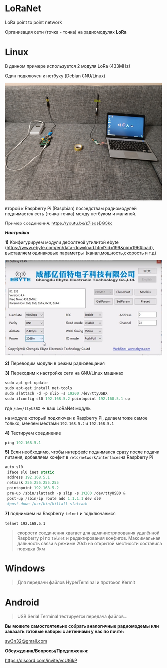 # LoRaNet
LoRa point to point network

Организация сети (точка - точка) на радиомодулях **LoRa**

# Linux

В данном примере используется 2 модуля LoRa (433MHz)

Один подключен к нетбуку (Debian GNU/Linux)

![image](https://raw.githubusercontent.com/sw3nlab/LoRaNet/main/img.jpg)


второй к Raspberry Pi (Raspbian)
посредствам радиомодулей поднимается сеть (точка-точка) между нетбуком и малиной.

Пример соединения:
https://youtu.be/z7isqsBQ3kc


***Настройка***

**1)** Конфигурируем модули дефолтной утилитой ebyte (https://www.ebyte.com/en/data-download.html?id=199&pid=196#load), выставляем одинаковые параметры, (канал,мощность,скорость и т.д)
 
 ![image](https://raw.githubusercontent.com/sw3nlab/LoRaNet/main/7675431560100293369-1.jpg)

**2)** Переводим модули в режим радиовещания 

**3)** Переходим к настройке сети на GNU/Linux машинах


```php
sudo apt-get update
sudo apt-get install net-tools
sudo slattach -d -p slip -s 19200 /dev/ttyUSBX
sudo ifconfig sl0 192.168.5.2 pointopoint 192.168.5.1 up
```

где `/dev/ttyUSBX` -> ваш LoRaNet модуль

на модуле который подключен к Raspberry Pi, делаем тоже самое только, меняем местами `192.168.5.2` и `192.168.5.1`

**4)** Тестируем соединение 

```php
ping 192.168.5.1 
```

**5)** Если необходимо, чтобы интерфейс поднимался сразу после подачи питания, добавляем конфиг в `/etc/network/interfaces`на Raspberry Pi

```php
auto sl0
 iface sl0 inet static
 address 192.168.5.1
 netmask 255.255.255.255
 pointopoint 192.168.5.2
 pre-up /sbin/slattach -p slip -s 19200 /dev/ttyUSB0 &
 post-up /sbin/ip route add 1.1.1.1 dev sl0
 #post-down /usr/bin/killall slattach
```

**7)** поднимаем на Raspberry `telnet` и подключаемся 

`telnet 192.168.5.1`

>скорости соединения хватает для администрирования удалённой Raspberry pi по `telnet` и
редактирования конфигов. 
Максимальная дальность связи в режиме 20db на открытой местности составила порядка 3км


# Windows 

>Для передачи файлов HyperTerminal и протокол Kermit



# Android

> USB Serial Terminal тестируется передача файлов...

**Вы можете самостоятельно собрать аналогичные радиомодемы или заказать готовые наборы с антеннами у нас по почте:**

sw3n32@gmail.com

**Обсуждения/Вопросы/Предложения:**

https://discord.com/invite/vcUt6kP

